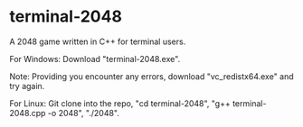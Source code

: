 # terminal-2048

A 2048 game written in C++ for terminal users. 

For Windows:
Download "terminal-2048.exe".

Note: Providing you encounter any errors, download "vc_redistx64.exe" and try again.

For Linux:
Git clone into the repo, "cd terminal-2048", "g++ terminal-2048.cpp -o 2048", "./2048".
